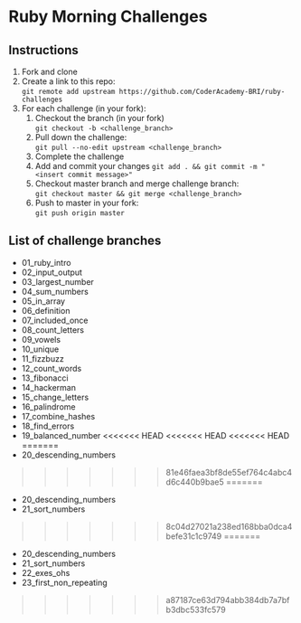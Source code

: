 # Ruby Morning Challenges

## Instructions
1. Fork and clone
2. Create a link to this repo: <br/>
   `git remote add upstream https://github.com/CoderAcademy-BRI/ruby-challenges`
3. For each challenge (in your fork):
    1. Checkout the branch (in your fork)<br/>
     `git checkout -b <challenge_branch>`
    3. Pull down the challenge: <br/>
     `git pull --no-edit upstream <challenge_branch>`
    4. Complete the challenge
    5. Add and commit your changes
    `git add . && git commit -m "<insert commit message>"`
    6. Checkout master branch and merge challenge branch:<br/>
    `git checkout master && git merge <challenge_branch>`
    7. Push to master in your fork:<br/>
     `git push origin master`

## List of challenge branches
* 01_ruby_intro
* 02_input_output
* 03_largest_number
* 04_sum_numbers
* 05_in_array
* 06_definition
* 07_included_once
* 08_count_letters
* 09_vowels
* 10_unique
* 11_fizzbuzz
* 12_count_words
* 13_fibonacci
* 14_hackerman
* 15_change_letters
* 16_palindrome
* 17_combine_hashes
* 18_find_errors
* 19_balanced_number
<<<<<<< HEAD
<<<<<<< HEAD
<<<<<<< HEAD
=======
* 20_descending_numbers
>>>>>>> 81e46faea3bf8de55ef764c4abc4d6c440b9bae5
=======
* 20_descending_numbers
* 21_sort_numbers
>>>>>>> 8c04d27021a238ed168bba0dca4befe31c1c9749
=======
* 20_descending_numbers
* 21_sort_numbers
* 22_exes_ohs
* 23_first_non_repeating
>>>>>>> a87187ce63d794abb384db7a7bfb3dbc533fc579
